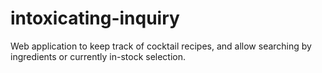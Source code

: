 # intoxicating-inquiry
Web application to keep track of cocktail recipes, and allow searching by ingredients or currently in-stock selection.
